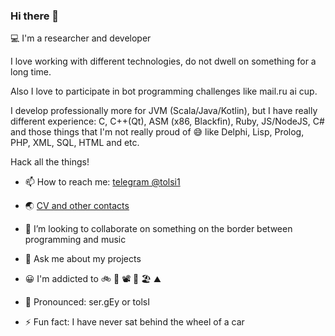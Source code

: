 ### Hi there 👋

💻 I'm a researcher and developer

I love working with different technologies, do not dwell on something for a long time. 

Also I love to participate in bot programming challenges like mail.ru ai cup.

I develop professionally more for JVM (Scala/Java/Kotlin), but I have really different experience: C, C++(Qt), ASM (x86, Blackfin), Ruby, JS/NodeJS, C# and those things that I'm not really proud of 😅 like Delphi, Lisp, Prolog, PHP, XML, SQL, HTML and etc.

Hack all the things!

- 📫 How to reach me: [telegram @tolsi1](https://telegram.me/tolsi1)

- 🌏 [CV and other contacts](http://tolsi.ru)

- 👯 I’m looking to collaborate on something on the border between programming and music

- 💬 Ask me about my projects

- 😀 I'm addicted to 🚲 🎹 📽 🌴 🏖 ⛰ 

- 👄 Pronounced: ser.gEy or tolsI

- ⚡ Fun fact: I have never sat behind the wheel of a car
